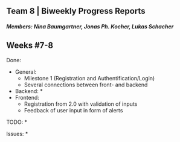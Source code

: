 ## Team 8 | Biweekly Progress Reports
##### Members: Nina Baumgartner, Jonas Ph. Kocher, Lukas Schacher

## Weeks #7-8
Done:
* General:
    * Milestone 1 (Registration and Authentification/Login)
    * Several connections between front- and backend
* Backend:
    * 
* Frontend:
    * Registration from 2.0 with validation of inputs
    * Feedback of user input in form of alerts

TODO:
* 

Issues:
* 
